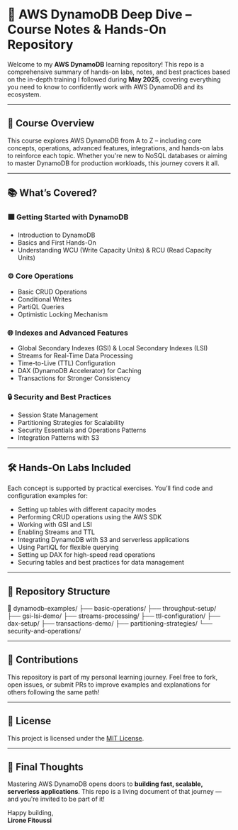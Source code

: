 # 🚀 AWS DynamoDB Deep Dive – Course Notes & Hands-On Repository

Welcome to my **AWS DynamoDB** learning repository! This repo is a comprehensive summary of hands-on labs, notes, and best practices based on the in-depth training I followed during **May 2025**, covering everything you need to know to confidently work with AWS DynamoDB and its ecosystem.

---

## 🧠 Course Overview

This course explores AWS DynamoDB from A to Z – including core concepts, operations, advanced features, integrations, and hands-on labs to reinforce each topic. Whether you're new to NoSQL databases or aiming to master DynamoDB for production workloads, this journey covers it all.

---

## 📚 What’s Covered?

### 🟩 **Getting Started with DynamoDB**
- Introduction to DynamoDB
- Basics and First Hands-On
- Understanding WCU (Write Capacity Units) & RCU (Read Capacity Units)

### ⚙️ **Core Operations**
- Basic CRUD Operations
- Conditional Writes
- PartiQL Queries
- Optimistic Locking Mechanism

### 🌐 **Indexes and Advanced Features**
- Global Secondary Indexes (GSI) & Local Secondary Indexes (LSI)
- Streams for Real-Time Data Processing
- Time-to-Live (TTL) Configuration
- DAX (DynamoDB Accelerator) for Caching
- Transactions for Stronger Consistency

### 🔒 **Security and Best Practices**
- Session State Management
- Partitioning Strategies for Scalability
- Security Essentials and Operations Patterns
- Integration Patterns with S3

---

## 🛠️ Hands-On Labs Included

Each concept is supported by practical exercises. You’ll find code and configuration examples for:
- Setting up tables with different capacity modes
- Performing CRUD operations using the AWS SDK
- Working with GSI and LSI
- Enabling Streams and TTL
- Integrating DynamoDB with S3 and serverless applications
- Using PartiQL for flexible querying
- Setting up DAX for high-speed read operations
- Securing tables and best practices for data management

---

## 📁 Repository Structure

📁 dynamodb-examples/
   ├── basic-operations/
   ├── throughput-setup/
   ├── gsi-lsi-demo/
   ├── streams-processing/
   ├── ttl-configuration/
   ├── dax-setup/
   ├── transactions-demo/
   ├── partitioning-strategies/
   └── security-and-operations/

---

## 🤝 Contributions

This repository is part of my personal learning journey. Feel free to fork, open issues, or submit PRs to improve examples and explanations for others following the same path!

---

## 🧾 License

This project is licensed under the [MIT License](LICENSE).

---

## 📌 Final Thoughts

Mastering AWS DynamoDB opens doors to **building fast, scalable, serverless applications**. This repo is a living document of that journey — and you're invited to be part of it!

Happy building,  
**Lirone Fitoussi**
